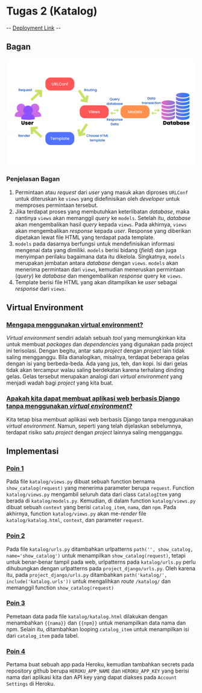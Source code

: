 # **Tugas 2 (Katalog)**
-- [Deployment Link](https://assignment-2-aidahnovallia.herokuapp.com/) --

## **Bagan**
![Bagan](../static/bagan.png?raw=true)
### Penjelasan Bagan
1. Permintaan atau *request* dari *user* yang masuk akan diproses `URLConf` untuk diteruskan ke `views` yang didefinisikan oleh *developer* untuk memproses permintaan tersebut.
2. Jika terdapat proses yang membutuhkan keterlibatan *database*, maka nantinya `views` akan memanggil *query* ke `models`. Setelah itu, *database* akan mengembalikan hasil *query* kepada `views`. Pada akhirnya, `views` akan mengembalikan *response* kepada *user*. Response yang diberikan dipetakan lewat file HTML yang terdapat pada template.
3. `models` pada dasarnya berfungsi untuk mendefinisikan informasi mengenai data yang dimiliki. `models` berisi bidang (*field*) dan juga menyimpan perilaku bagaimana data itu dikelola. Singkatnya, `models` merupakan jembatan antara *database* dengan `views`. `models` akan menerima permintaan dari `views`, kemudian meneruskan permintaan (*query*) ke *database* dan mengembalikan *response* query ke `views`.
4. Template berisi file HTML yang akan ditampilkan ke *user* sebagai *response* dari `views`.

## **Virtual Environment**
### <u>Mengapa menggunakan virtual environment?</u>
*Virtual environment* sendiri adalah sebuah *tool* yang memungkinkan kita untuk membuat *packages* dan *dependencies* yang digunakan pada project ini terisolasi. Dengan begitu, antar satu *project* dengan *project* lain tidak saling mengganggu. Bila dianalogikan, misalnya, terdapat beberapa gelas dengan isi yang berbeda-beda. Ada yang jus, teh, dan kopi. Isi dari gelas tidak akan tercampur walau saling berdekatan karena terhalang dinding gelas. Gelas tersebut merupakan analogi dari *virtual environment* yang menjadi wadah bagi *project* yang kita buat.

### <u>Apakah kita dapat membuat aplikasi web berbasis Django tanpa menggunakan *virtual environment*?</u>
Kita tetap bisa membuat aplikasi web berbasis Django tanpa menggunakan *virtual environment*. Namun, seperti yang telah dijelaskan sebelumnya, terdapat risiko satu *project* dengan *project* lainnya saling mengganggu. 

## **Implementasi**
### <u>Poin 1</u>
Pada file `katalog/views.py` dibuat sebuah function bernama `show_catalog(request)` yang menerima parameter berupa `request`. Function `katalog/views.py` mengambil seluruh data dari class `CatalogItem` yang berada di `katalog/models.py`. Kemudian, di dalam function `katalog/views.py` dibuat sebuah `context` yang berisi `catalog_item`, `nama`, dan `npm`. Pada akhirnya, function `katalog/views.py` akan me-*render* file `katalog/katalog.html`, `context`, dan parameter `request`.

### <u>Poin 2</u>
Pada file `katalog/urls.py` ditambahkan urlpatterns `path('', show_catalog, name='show_catalog')` untuk menampilkan `show_catalog(request)`, tetapi untuk benar-benar tampil pada web, urlpatterns pada `katalog/urls.py` perlu dihubungkan dengan urlpatterns pada `project_django/urls.py`. Oleh karena itu, pada `project_django/urls.py` ditambahkan `path('katalog/', include('katalog.urls'))` untuk mengalihkan *route* `/katalog/` dan memanggil function `show_catalog(request)`

### <u>Poin 3</u>
Pemetaan data pada file `katalog/katalog.html` dilakukan dengan menambahkan `{{nama}}` dan `{{npm}}` untuk menampilkan data nama dan npm. Selain itu, ditambahkan looping `catalog_item` untuk menampilkan isi dari `catalog_item` pada tabel. 

### <u>Poin 4</u>
Pertama buat sebuah app pada Heroku, kemudian tambahkan secrets pada repository github berupa `HEROKU_APP_NAME` dan `HEROKU_APP_KEY` yang berisi nama dari aplikasi kita dan API key yang dapat diakses pada `Account Settings` di Heroku.
